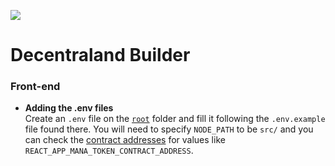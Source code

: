 ![](https://ui.decentraland.org/decentraland_128x128.png)

# Decentraland Builder

### Front-end

- **Adding the .env files**<br /> Create an `.env` file on the [`root`](https://github.com/decentraland/builder/tree/master) folder and fill it following the `.env.example` file found there. You will need to specify `NODE_PATH` to be `src/` and you can check the [contract addresses](https://raw.githubusercontent.com/decentraland/contracts/gh-pages/addresses.json) for values like `REACT_APP_MANA_TOKEN_CONTRACT_ADDRESS`.
